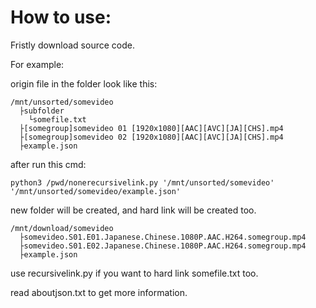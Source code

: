 # How to use:

Fristly download source code.


  For example:

origin file in the folder look like this:

    /mnt/unsorted/somevideo
      ├subfolder
        └somefile.txt
      ├[somegroup]somevideo 01 [1920x1080][AAC][AVC][JA][CHS].mp4
      ├[somegroup]somevideo 02 [1920x1080][AAC][AVC][JA][CHS].mp4
      ├example.json

after run this cmd:

    python3 /pwd/nonerecursivelink.py '/mnt/unsorted/somevideo' '/mnt/unsorted/somevideo/example.json'

new folder will be created, and hard link will be created too.

    /mnt/download/somevideo
      ├somevideo.S01.E01.Japanese.Chinese.1080P.AAC.H264.somegroup.mp4
      ├somevideo.S01.E02.Japanese.Chinese.1080P.AAC.H264.somegroup.mp4
      ├example.json

use recursivelink.py if you want to hard link somefile.txt too.

read aboutjson.txt to get more information.
